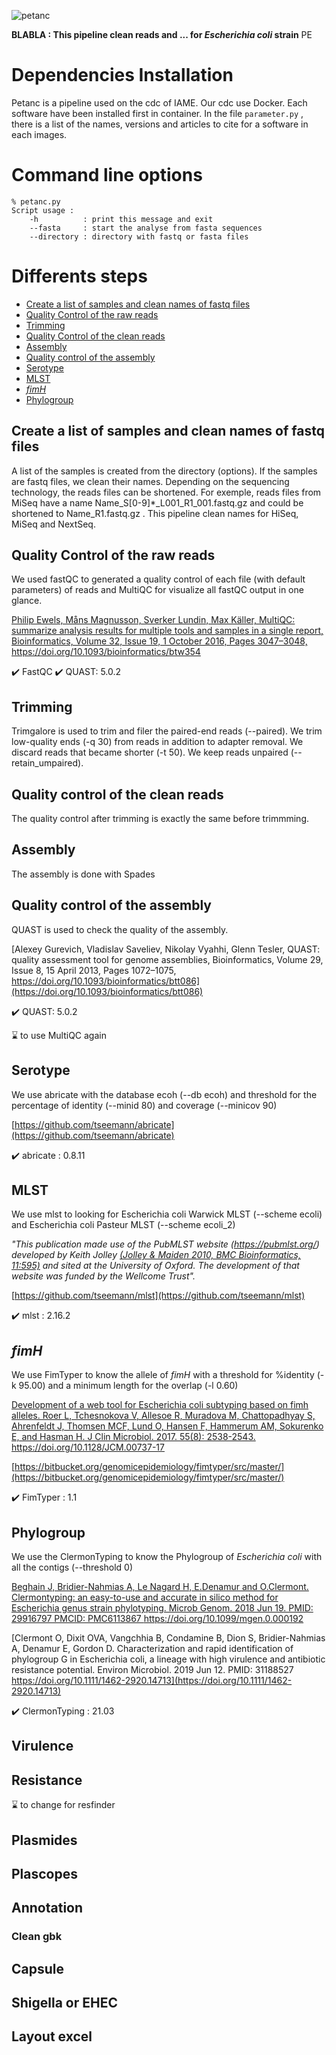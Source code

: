 ![petanc](https://user-images.githubusercontent.com/47217665/192289530-60a0d40b-604c-44f7-9815-ceb7ddbe56c4.png)

**BLABLA : This pipeline clean reads and ...   for *Escherichia coli* strain** PE 

# Dependencies Installation
Petanc is a pipeline used on the cdc of IAME. Our cdc use Docker. Each software have been installed first in container.
In the file `parameter.py` , there is a list of the names, versions and articles to cite for a software in each images.

# Command line options
```
% petanc.py
Script usage :
	-h          : print this message and exit
	--fasta     : start the analyse from fasta sequences
	--directory : directory with fastq or fasta files
```

# Differents steps
- [Create a list of samples and clean names of fastq files](#Create-a-list-of-samples-and-clean-names-of-fastq-files)
- [Quality Control of the raw reads](#Quality-Control-of-the-raw-reads)
- [Trimming](#Trimming)
- [Quality Control of the clean reads](#Quality-Control-of-the-clean-reads)
- [Assembly](#Assembly)
- [Quality control of the assembly](#Quality-control-of-the-assembly)
- [Serotype](#Serotype)
- [MLST](#MLST)
- [*fimH*](#fimH)
- [Phylogroup](#Phylogroup)

## Create a list of samples and clean names of fastq files
A list of the samples is created from the directory (options). If the samples are fastq files, we clean their names. Depending on the sequencing technology, the reads files can be shortened. For exemple, reads files from MiSeq have a name Name_S[0-9]\*_L001_R1_001.fastq.gz and could be shortened to Name_R1.fastq.gz . This pipeline clean names for HiSeq, MiSeq and NextSeq.

## Quality Control of the raw reads
We used fastQC to generated a quality control of each file (with default parameters) of reads and MultiQC for visualize all fastQC output in one glance.

[Philip Ewels, Måns Magnusson, Sverker Lundin, Max Käller, MultiQC: summarize analysis results for multiple tools and samples in a single report, Bioinformatics, Volume 32, Issue 19, 1 October 2016, Pages 3047–3048, https://doi.org/10.1093/bioinformatics/btw354 ](https://doi.org/10.1093/bioinformatics/btw354)

:heavy_check_mark: FastQC 
:heavy_check_mark: QUAST: 5.0.2

## Trimming
Trimgalore is used to trim and filer the paired-end reads (--paired). We trim low-quality ends (-q 30) from reads in addition to adapter removal. We discard reads that became shorter (-t 50). We keep reads unpaired (--retain_umpaired).

## Quality control of the clean reads
The quality control after trimming is exactly the same before trimmming.

## Assembly
The assembly is done with Spades

## Quality control of the assembly
QUAST is used to check the quality of the assembly. 

[Alexey Gurevich, Vladislav Saveliev, Nikolay Vyahhi, Glenn Tesler, QUAST: quality assessment tool for genome assemblies, Bioinformatics, Volume 29, Issue 8, 15 April 2013, Pages 1072–1075, https://doi.org/10.1093/bioinformatics/btt086](https://doi.org/10.1093/bioinformatics/btt086)


:heavy_check_mark: QUAST: 5.0.2

:hourglass: to use MultiQC again

## Serotype

We use abricate with the database ecoh (--db ecoh) and threshold for the percentage of identity (--minid 80) and coverage (--minicov 90)

[https://github.com/tseemann/abricate](https://github.com/tseemann/abricate)

:heavy_check_mark: abricate : 0.8.11

## MLST

We use mlst to looking for Escherichia coli Warwick MLST (--scheme ecoli) and Escherichia coli Pasteur MLST (--scheme ecoli_2) 

*"This publication made use of the PubMLST website (https://pubmlst.org/) developed by Keith Jolley [(Jolley & Maiden 2010, BMC Bioinformatics, 11:595)](https://doi.org/10.1186/1471-2105-11-595) and sited at the University of Oxford.  The development of that website was funded by the Wellcome Trust".*

[https://github.com/tseemann/mlst](https://github.com/tseemann/mlst)

:heavy_check_mark: mlst : 2.16.2

## *fimH*

We use FimTyper to know the allele of *fimH* with a threshold for %identity (-k 95.00) and a minimum length for the overlap (-l 0.60)

[Development of a web tool for Escherichia coli subtyping based on fimh alleles. Roer L, Tchesnokova V, Allesoe R, Muradova M, Chattopadhyay S, Ahrenfeldt J, Thomsen MCF, Lund O, Hansen F, Hammerum AM, Sokurenko E, and Hasman H. J Clin Microbiol. 2017. 55(8): 2538-2543. https://doi.org/10.1128/JCM.00737-17 ](https://doi.org/10.1128/JCM.00737-17)

[https://bitbucket.org/genomicepidemiology/fimtyper/src/master/](https://bitbucket.org/genomicepidemiology/fimtyper/src/master/)

:heavy_check_mark: FimTyper : 1.1

## Phylogroup

We use the ClermonTyping to know the Phylogroup of *Escherichia coli* with all the contigs (--threshold 0)

[Beghain J, Bridier-Nahmias A, Le Nagard H, E.Denamur and O.Clermont. Clermontyping: an easy-to-use and accurate in silico method for Escherichia genus strain phylotyping. Microb Genom. 2018 Jun 19. PMID: 29916797 PMCID: PMC6113867 https://doi.org/10.1099/mgen.0.000192 ](https://doi.org/10.1099/mgen.0.000192)

[Clermont O, Dixit OVA, Vangchhia B, Condamine B, Dion S, Bridier-Nahmias A, Denamur E, Gordon D. Characterization and rapid identification of phylogroup G in Escherichia coli, a lineage with high virulence and antibiotic resistance potential. Environ Microbiol. 2019 Jun 12. PMID: 31188527 https://doi.org/10.1111/1462-2920.14713](https://doi.org/10.1111/1462-2920.14713)

:heavy_check_mark: ClermonTyping : 21.03

## Virulence




## Resistance

:hourglass: to change for resfinder

## Plasmides
## Plascopes
## Annotation
### Clean gbk
## Capsule
## Shigella or EHEC
## Layout excel
